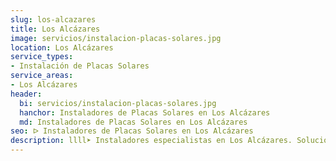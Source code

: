 ```yaml
---
slug: los-alcazares
title: Los Alcázares
image: servicios/instalacion-placas-solares.jpg
location: Los Alcázares
service_types:
- Instalación de Placas Solares
service_areas:
- Los Alcázares
header:
  bi: servicios/instalacion-placas-solares.jpg
  hanchor: Instaladores de Placas Solares en Los Alcázares
  md: Instaladores de Placas Solares en Los Alcázares
seo: ᐅ Instaladores de Placas Solares en Los Alcázares
description: llll➤ Instaladores especialistas en Los Alcázares. Soluciones sostenibles y eficientes. Mejores técnicas y precios competitivos ✅ ¡Contáctanos!
---
```

